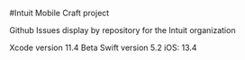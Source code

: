 #Intuit Mobile Craft project

Github Issues display by repository for the Intuit organization

Xcode version 11.4 Beta
Swift version 5.2
iOS: 13.4